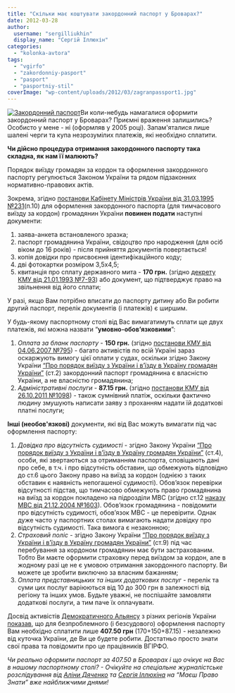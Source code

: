 ```yaml
---
title: "Скільки має коштувати закордонний паспорт у Броварах?"
date: 2012-03-28
author: 
  username: "sergilliukhin"
  display_name: "Сергій Іллюхін"
categories: 
  - "kolonka-avtora"
tags: 
  - "vgirfo"
  - "zakordonniy-pasport"
  - "pasport"
  - "pasportniy-stil"
coverImage: "wp-content/uploads/2012/03/zagranpassport1.jpg"
---
```


[![](https://mpz.brovary.org/wp-content/uploads/2012/03/zagranpassport1.jpg "Закордонний паспорт")](https://mpz.brovary.org/wp-content/uploads/2012/03/zagranpassport1.jpg)Ви коли-небудь намагалися оформити закордонний паспорт у Броварах? Приємні враження залишились? Особисто у мене - ні (оформляв у 2005 році). Запам'яталися лише шалені черги та купа незрозумілих платежів, які необхідно сплатити.

**Чи дійсно процедура отримання закордонного паспорту така складна, як нам її малюють?**

Порядок виїзду громадян за кордон та оформлення закордонного паспорту регулюється Законом України та рядом підзаконних нормативно-правових актів.

Зокрема, згідно [постанови Кабінету Міністрів України від 31.03.1995 №231](https://zakon2.rada.gov.ua/laws/show/231-95-%D0%BF)(п.10) для оформлення закордонного паспорта (для тимчасового виїзду за кордон) громадянин України **повинен подати** наступні документи:

1. заява-анкета встановленого зразка;
2. паспорт громадянина України, свідоцтво про народження (для осіб віком до 16 років) - після прийняття документів повертається!
3. копія довідки про присвоєння ідентифікаційного коду;
4. дві фотокартки розміром 3,5х4,5;
5. квитанція про сплату державного мита - **170 грн.** (згідно [декрету КМУ від 21.01.1993 №7-93](https://zakon2.rada.gov.ua/laws/show/7-93)) або документ, що підтверджує право на звільнення від його сплати;

У разі, якщо Вам потрібно вписати до паспорту дитину або Ви робити другий паспорт, перелік документів (і платежів) є ширшим.

У будь-якому паспортному столі від Вас вимагатимуть сплати ще двух платежів, які можна назвати “**умовно-обов’язковими**”:

1. _Оплата за бланк паспорту_ - **150 грн.** (згідно [постанови КМУ від 04.06.2007 №795](https://zakon2.rada.gov.ua/laws/show/795-2007-%D0%BF)) - багато активістів по всій Україні зараз оскаржують вимогу цієї оплати у судах, оскільки згідно Закону України [“Про порядок виїзду з України і в’їзду в Україну громадян України”](https://zakon3.rada.gov.ua/laws/show/3857-12) (ст.2) закордонний паспорт громадянина є власністю України, а не власністю громадянина;
2. _Адміністративні послуги_ - **87.15 грн.** (згідно [постанови КМУ від 26.10.2011 №1098](https://zakon2.rada.gov.ua/laws/show/1098-2011-%D0%BF)) - також сумнівний платіж, оскільки фактично людину змушують написати заяву з проханням надати їй додаткові платні послуги;

**Інші (необов'язкові)** документи, які від Вас можуть вимагати під час оформлення паспорту:

1. _Довідка про відсутність судимості_ - згідно Закону України [“Про порядок виїзду з України і в’їзду в Україну громадян України”](https://zakon3.rada.gov.ua/laws/show/3857-12) (ст.4), особи, які звертаються за отриманням паспорта, сповіщають дані про себе, в т.ч. і про відсутність обставин, що обмежують відповідно до ст.6 цього Закону право на виїзд за кордон (однією з таких обставин є наявність непогашеної судимості). Обов’язок перевірки відсутності підстав, що тимчасово обмежують право громадянина на виїзд за кордон покладено на підрозділи МВС (згідно ст.12 [наказу МВС від 21.12.2004 №1603](https://zakon3.rada.gov.ua/laws/show/z0068-05)). Обов’язок громадянина - повідомити про відсутність судимості, обов’язок МВС - це перевірити. Однак дуже часто у паспортних столах вимагають надати довідку про відсутність судимості. Така вимога є незаконною;
2. _Страховий поліс_ - згідно Закону України [“Про порядок виїзду з України і в’їзду в Україну громадян України”](https://zakon3.rada.gov.ua/laws/show/3857-12) (ст.9) під час перебування за кордоном громадянин має бути застрахованим. Тобто Ви маєте оформити страховку перед виїздом за кордон, але в жодному разі це не є умовою отримання закордонного паспорту. Ви можете це зробити виключно за власним бажанням;
3. _Оплата представницьких та інших додаткових послуг_ - перелік та суми цих послуг варіюються від 10 до 300 грн в залежності від регіону та інших умов. Будьте уважні, не поспішайте замовляти додаткові послуги, а тим паче їх оплачувати.

Досвід активістів [Демократичного Альянсу](https://www.dem-alliance.org/ "Демократичний альянс") з різних регіонів України [показав](https://www.facebook.com/STOPsvavilly "Стоп свавіллю у паспортних столах"), що для безпроблемного (і безсудового) оформлення паспорту Вам необхідно сплатити лише **407.50 грн** (170+150+87.15) - незалежно від куточка України, де Ви це будете робити. Достатньо просто знати свої права та повідомити про це працівників ВГІРФО.

_Чи реально оформити паспорт за 407.50 в Броварах і що очікує на Вас в нашому паспортному столі? - Очікуйте на спеціальне журналістське розслідування від [Аліни Дяченко](https://mpz.brovary.org/author/aleechka/ "Аліна Дяченко") та [Сергія Іллюхіна](https://mpz.brovary.org/author/sergilliukhin/ "Сергій Іллюхін") на “Маєш Право Знати” вже найближчими днями!_
